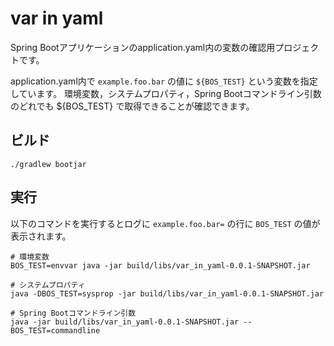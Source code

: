 # var in yaml

Spring Bootアプリケーションのapplication.yaml内の変数の確認用プロジェクトです。

application.yaml内で `example.foo.bar` の値に `${BOS_TEST}` という変数を指定しています。
環境変数，システムプロパティ，Spring Bootコマンドライン引数のどれでも ${BOS_TEST} で取得できることが確認できます。


## ビルド

```
./gradlew bootjar
```

## 実行

以下のコマンドを実行するとログに `example.foo.bar=` の行に `BOS_TEST` の値が表示されます。

```
# 環境変数
BOS_TEST=envvar java -jar build/libs/var_in_yaml-0.0.1-SNAPSHOT.jar

# システムプロパティ
java -DBOS_TEST=sysprop -jar build/libs/var_in_yaml-0.0.1-SNAPSHOT.jar

# Spring Bootコマンドライン引数
java -jar build/libs/var_in_yaml-0.0.1-SNAPSHOT.jar --BOS_TEST=commandline
```
